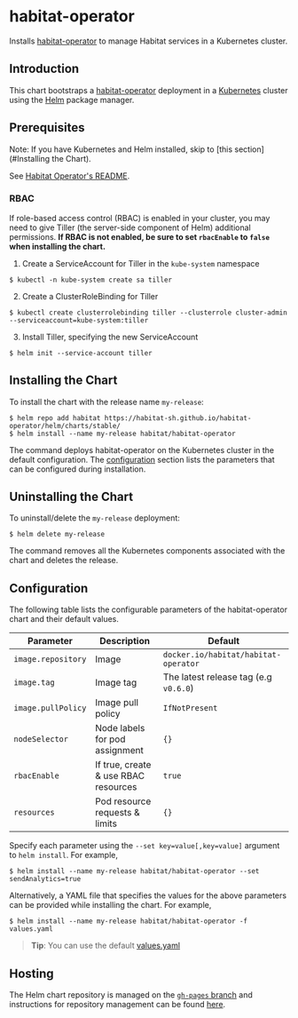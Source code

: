 # habitat-operator

Installs [habitat-operator](https://github.com/habitat-sh/habitat-operator) to manage Habitat services in a Kubernetes cluster.

## Introduction

This chart bootstraps a [habitat-operator](https://github.com/habitat-sh/habitat-operator) deployment in a [Kubernetes](http://kubernetes.io) cluster using the [Helm](https://helm.sh) package manager.

## Prerequisites

Note: If you have Kubernetes and Helm installed, skip to [this section](#Installing the Chart).

See [Habitat Operator's README](https://github.com/habitat-sh/habitat-operator/blob/master/README.md).

### RBAC
If role-based access control (RBAC) is enabled in your cluster, you may need to give Tiller (the server-side component of Helm) additional permissions. **If RBAC is not enabled, be sure to set `rbacEnable` to `false` when installing the chart.**

1. Create a ServiceAccount for Tiller in the `kube-system` namespace
```console
$ kubectl -n kube-system create sa tiller
```

2. Create a ClusterRoleBinding for Tiller

```console
$ kubectl create clusterrolebinding tiller --clusterrole cluster-admin --serviceaccount=kube-system:tiller
```

3. Install Tiller, specifying the new ServiceAccount

```console
$ helm init --service-account tiller
```

## Installing the Chart

To install the chart with the release name `my-release`:

```console
$ helm repo add habitat https://habitat-sh.github.io/habitat-operator/helm/charts/stable/
$ helm install --name my-release habitat/habitat-operator
```

The command deploys habitat-operator on the Kubernetes cluster in the default configuration. The [configuration](#configuration) section lists the parameters that can be configured during installation.

## Uninstalling the Chart

To uninstall/delete the `my-release` deployment:

```console
$ helm delete my-release
```

The command removes all the Kubernetes components associated with the chart and deletes the release.

## Configuration

The following table lists the configurable parameters of the habitat-operator chart and their default values.

Parameter | Description | Default
--- | --- | ---
`image.repository` | Image | `docker.io/habitat/habitat-operator`
`image.tag` | Image tag | The latest release tag (e.g `v0.6.0`)
`image.pullPolicy` | Image pull policy | `IfNotPresent`
`nodeSelector` | Node labels for pod assignment | `{}`
`rbacEnable` | If true, create & use RBAC resources | `true`
`resources` | Pod resource requests & limits | `{}`

Specify each parameter using the `--set key=value[,key=value]` argument to `helm install`. For example,

```console
$ helm install --name my-release habitat/habitat-operator --set sendAnalytics=true
```

Alternatively, a YAML file that specifies the values for the above parameters can be provided while installing the chart. For example,

```console
$ helm install --name my-release habitat/habitat-operator -f values.yaml
```

> **Tip**: You can use the default [values.yaml](values.yaml)

## Hosting

The Helm chart repository is managed on the [`gh-pages` branch](https://github.com/habitat-sh/habitat-operator/tree/gh-pages) and instructions for repository management can be found [here](https://github.com/habitat-sh/habitat-operator/tree/gh-pages/helm/charts).
